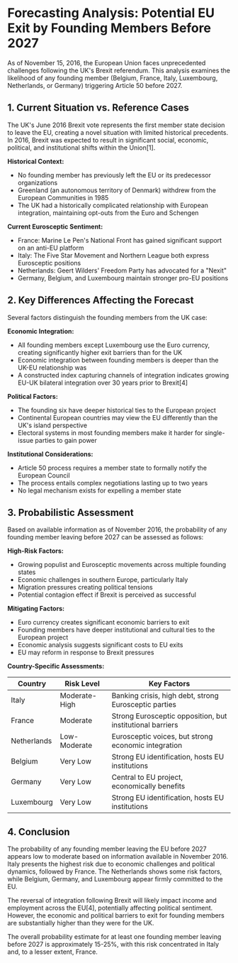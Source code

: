 # Forecasting Analysis: Potential EU Exit by Founding Members Before 2027

As of November 15, 2016, the European Union faces unprecedented challenges following the UK's Brexit referendum. This analysis examines the likelihood of any founding member (Belgium, France, Italy, Luxembourg, Netherlands, or Germany) triggering Article 50 before 2027.

## 1. Current Situation vs. Reference Cases

The UK's June 2016 Brexit vote represents the first member state decision to leave the EU, creating a novel situation with limited historical precedents. In 2016, Brexit was expected to result in significant social, economic, political, and institutional shifts within the Union[1].

**Historical Context:**
- No founding member has previously left the EU or its predecessor organizations
- Greenland (an autonomous territory of Denmark) withdrew from the European Communities in 1985
- The UK had a historically complicated relationship with European integration, maintaining opt-outs from the Euro and Schengen

**Current Eurosceptic Sentiment:**
- France: Marine Le Pen's National Front has gained significant support on an anti-EU platform
- Italy: The Five Star Movement and Northern League both express Eurosceptic positions
- Netherlands: Geert Wilders' Freedom Party has advocated for a "Nexit"
- Germany, Belgium, and Luxembourg maintain stronger pro-EU positions

## 2. Key Differences Affecting the Forecast

Several factors distinguish the founding members from the UK case:

**Economic Integration:**
- All founding members except Luxembourg use the Euro currency, creating significantly higher exit barriers than for the UK
- Economic integration between founding members is deeper than the UK-EU relationship was
- A constructed index capturing channels of integration indicates growing EU-UK bilateral integration over 30 years prior to Brexit[4]

**Political Factors:**
- The founding six have deeper historical ties to the European project
- Continental European countries may view the EU differently than the UK's island perspective
- Electoral systems in most founding members make it harder for single-issue parties to gain power

**Institutional Considerations:**
- Article 50 process requires a member state to formally notify the European Council
- The process entails complex negotiations lasting up to two years
- No legal mechanism exists for expelling a member state

## 3. Probabilistic Assessment

Based on available information as of November 2016, the probability of any founding member leaving before 2027 can be assessed as follows:

**High-Risk Factors:**
- Growing populist and Eurosceptic movements across multiple founding states
- Economic challenges in southern Europe, particularly Italy
- Migration pressures creating political tensions
- Potential contagion effect if Brexit is perceived as successful

**Mitigating Factors:**
- Euro currency creates significant economic barriers to exit
- Founding members have deeper institutional and cultural ties to the European project
- Economic analysis suggests significant costs to EU exits
- EU may reform in response to Brexit pressures

**Country-Specific Assessments:**

| Country | Risk Level | Key Factors |
|---------|------------|-------------|
| Italy | Moderate-High | Banking crisis, high debt, strong Eurosceptic parties |
| France | Moderate | Strong Eurosceptic opposition, but institutional barriers |
| Netherlands | Low-Moderate | Eurosceptic voices, but strong economic integration |
| Belgium | Very Low | Strong EU identification, hosts EU institutions |
| Germany | Very Low | Central to EU project, economically benefits |
| Luxembourg | Very Low | Strong EU identification, hosts EU institutions |

## 4. Conclusion

The probability of any founding member leaving the EU before 2027 appears low to moderate based on information available in November 2016. Italy presents the highest risk due to economic challenges and political dynamics, followed by France. The Netherlands shows some risk factors, while Belgium, Germany, and Luxembourg appear firmly committed to the EU.

The reversal of integration following Brexit will likely impact income and employment across the EU[4], potentially affecting political sentiment. However, the economic and political barriers to exit for founding members are substantially higher than they were for the UK.

The overall probability estimate for at least one founding member leaving before 2027 is approximately 15-25%, with this risk concentrated in Italy and, to a lesser extent, France.